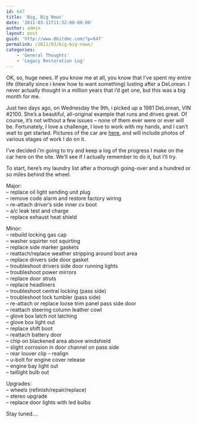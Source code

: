 ```yaml
---
id: 647
title: 'Big, Big News'
date: '2011-03-11T11:32:00-08:00'
author: admin
layout: post
guid: 'http://www.8bitdmc.com/?p=647'
permalink: /2011/03/big-big-news/
categories:
    - 'General Thoughts'
    - 'Legacy Restoration Log'
---
```


OK, so, huge news. If you know me at all, you know that I’ve spent my entire life (literally since i knew how to want something) lusting after a DeLorean. I never actually thought in a million years that i’d get one, but this was a big month for me.

Just two days ago, on Wednesday the 9th, i picked up a 1981 DeLorean, VIN #2100. She’s a beautiful, all-original example that runs and drives great. Of course, it’s not without a few issues – none of them ever were or ever will be. Fortunately, I love a challenge, I love to work with my hands, and I can’t wait to get started. Pictures of the car are [here](https://www.orangeoblivion.com/gallery/v/vehicles/81dmc2100/), and will include photos of various stages of work I do on it.

I’ve decided i’m going to try and keep a log of the progress I make on the car here on the site. We’ll see if I actually remember to do it, but I’ll try.

To start, here’s my laundry list after a thorough going-over and a hundred or so miles behind the wheel.

Major:  
– replace oil light sending unit plug  
– remove code alarm and restore factory wiring  
– re-attach driver’s side inner cv boot  
– a/c leak test and charge  
– replace exhaust heat shield  
  
Minor:  
– rebuild locking gas cap  
– washer squirter not squirting  
– replace side marker gaskets  
– reattach/replace weather stripping around boot area  
– replace drivers side door gasket  
– troubleshoot drivers side door running lights  
– troubleshoot power mirrors  
– replace door struts  
– replace headliners  
– troubleshoot central locking (pass side)  
– troubleshoot lock tumbler (pass side)  
– re-attach or replace loose trim panel pass side door  
– reattach steering column leather cowl  
– glove box latch not latching  
– glove box light out  
– replace shift boot  
– reattach battery door  
– chip on blackened area above windshield  
– slight corrosion in door channel on pass side  
– rear louver clip – realign  
– u-bolt for engine cover release  
– engine bay light out  
– taillight bulb out  
  
Upgrades:  
– wheels (refinish/repair/replace)  
– stereo upgrade  
– replace door lights with led bulbs

Stay tuned….
